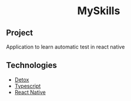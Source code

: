 <h1 align="center">MySkills</h1>

<h2>Project</h2>
<p>Application to learn automatic test in react native</p>

<h2>Technologies</h2>
<ul>
  <li><a href="https://github.com/wix/Detox">Detox</a></li>
  <li><a href="https://www.typescriptlang.org/">Typescript</a></li>
  <li><a href="https://reactnative.dev/">React Native</a></li>
</ul>
